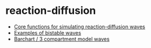 # reaction-diffusion

* [Core functions for simulating reaction-diffusion waves](scripts/numerical-reaction-diffusion-functions.R)
* [Examples of bistable waves](scripts/bistable-critical-area.R)
* [Barchart / 3 compartment model waves](scripts/compartment-model.R)
